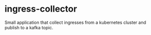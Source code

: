 # ingress-collector
Small application that collect ingresses from a kubernetes cluster and publish to a kafka topic.
